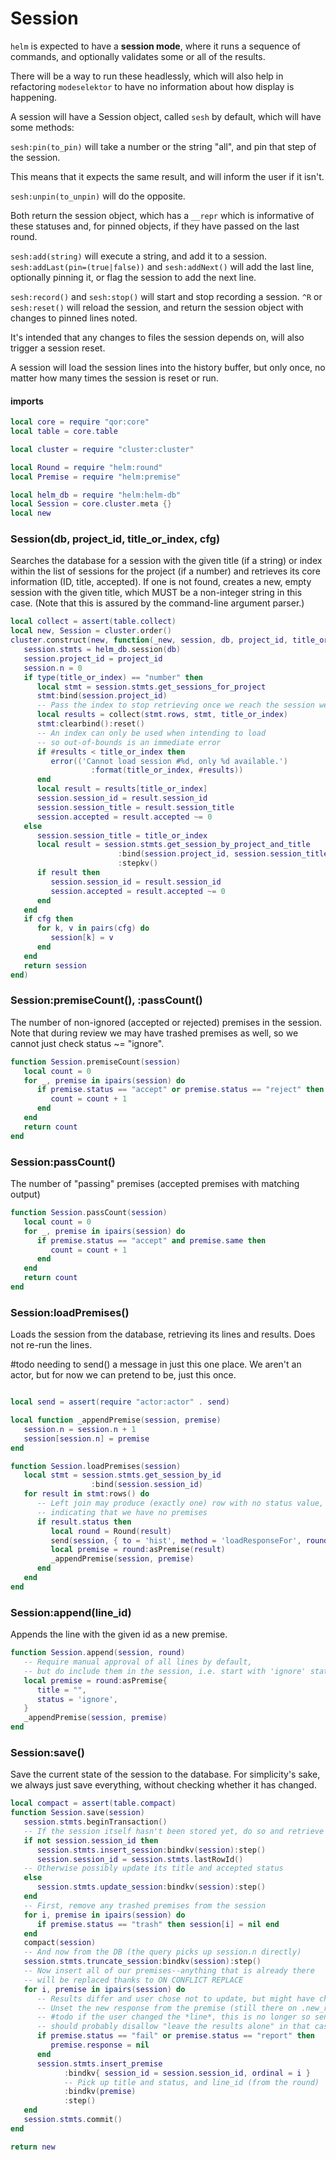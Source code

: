 # Session


  `helm` is expected to have a **session mode**, where it runs a sequence of
commands, and optionally validates some or all of the results\.

There will be a way to run these headlessly, which will also help in
refactoring `modeselektor` to have no information about how display is
happening\.

A session will have a Session object, called `sesh` by default, which will
have some methods:

`sesh:pin(to_pin)` will take a number or the string "all", and pin that
step of the session\.

This means that it expects the same result, and will inform the user if it
isn't\.

`sesh:unpin(to_unpin)` will do the opposite\.

Both return the session object, which has a `__repr` which is informative of
these statuses and, for pinned objects, if they have passed on the last round\.

`sesh:add(string)` will execute a string, and add it to a session\.
`sesh:addLast(pin=(true|false))` and `sesh:addNext()` will add the last
line, optionally pinning it, or flag the session to add the next line\.

`sesh:record()` and `sesh:stop()` will start and stop recording a session\.
`^R` or `sesh:reset()` will reload the session, and return the session object
with changes to pinned lines noted\.

It's intended that any changes to files the session depends on, will also
trigger a session reset\.

A session will load the session lines into the history buffer, but only once,
no matter how many times the session is reset or run\.


#### imports

```lua
local core = require "qor:core"
local table = core.table

local cluster = require "cluster:cluster"

local Round = require "helm:round"
local Premise = require "helm:premise"
```


```lua
local helm_db = require "helm:helm-db"
local Session = core.cluster.meta {}
local new
```

### Session\(db, project\_id, title\_or\_index, cfg\)

Searches the database for a session with the given title \(if a string\) or
index within the list of sessions for the project \(if a number\) and retrieves
its core information \(ID, title, accepted\)\. If one is not found, creates a
new, empty session with the given title, which MUST be a non\-integer string in
this case\. \(Note that this is assured by the command\-line argument parser\.\)

```lua
local collect = assert(table.collect)
local new, Session = cluster.order()
cluster.construct(new, function(_new, session, db, project_id, title_or_index, cfg)
   session.stmts = helm_db.session(db)
   session.project_id = project_id
   session.n = 0
   if type(title_or_index) == "number" then
      local stmt = session.stmts.get_sessions_for_project
      stmt:bind(session.project_id)
      -- Pass the index to stop retrieving once we reach the session we want
      local results = collect(stmt.rows, stmt, title_or_index)
      stmt:clearbind():reset()
      -- An index can only be used when intending to load
      -- so out-of-bounds is an immediate error
      if #results < title_or_index then
         error(('Cannot load session #%d, only %d available.')
                  :format(title_or_index, #results))
      end
      local result = results[title_or_index]
      session.session_id = result.session_id
      session.session_title = result.session_title
      session.accepted = result.accepted ~= 0
   else
      session.session_title = title_or_index
      local result = session.stmts.get_session_by_project_and_title
                        :bind(session.project_id, session.session_title)
                        :stepkv()
      if result then
         session.session_id = result.session_id
         session.accepted = result.accepted ~= 0
      end
   end
   if cfg then
      for k, v in pairs(cfg) do
         session[k] = v
      end
   end
   return session
end)
```


### Session:premiseCount\(\), :passCount\(\)

The number of non\-ignored \(accepted or rejected\) premises in the session\.
Note that during review we may have trashed premises as well, so we
cannot just check status ~= "ignore"\.

```lua
function Session.premiseCount(session)
   local count = 0
   for _, premise in ipairs(session) do
      if premise.status == "accept" or premise.status == "reject" then
         count = count + 1
      end
   end
   return count
end
```

### Session:passCount\(\)

The number of "passing" premises \(accepted premises with matching output\)

```lua
function Session.passCount(session)
   local count = 0
   for _, premise in ipairs(session) do
      if premise.status == "accept" and premise.same then
         count = count + 1
      end
   end
   return count
end
```


### Session:loadPremises\(\)

Loads the session from the database, retrieving its lines and results\.
Does not re\-run the lines\.

\#todo
needing to send\(\) a message in just this one place\. We aren't an actor, but
for now we can pretend to be, just this once\.

```lua

local send = assert(require "actor:actor" . send)

local function _appendPremise(session, premise)
   session.n = session.n + 1
   session[session.n] = premise
end

function Session.loadPremises(session)
   local stmt = session.stmts.get_session_by_id
                  :bind(session.session_id)
   for result in stmt:rows() do
      -- Left join may produce (exactly one) row with no status value,
      -- indicating that we have no premises
      if result.status then
         local round = Round(result)
         send(session, { to = 'hist', method = 'loadResponseFor', round })
         local premise = round:asPremise(result)
         _appendPremise(session, premise)
      end
   end
end
```


### Session:append\(line\_id\)

Appends the line with the given id as a new premise\.

```lua
function Session.append(session, round)
   -- Require manual approval of all lines by default,
   -- but do include them in the session, i.e. start with 'ignore' status
   local premise = round:asPremise{
      title = "",
      status = 'ignore',
   }
   _appendPremise(session, premise)
end
```


### Session:save\(\)

Save the current state of the session to the database\. For simplicity's sake,
we always just save everything, without checking whether it has changed\.

```lua
local compact = assert(table.compact)
function Session.save(session)
   session.stmts.beginTransaction()
   -- If the session itself hasn't been stored yet, do so and retrieve its id
   if not session.session_id then
      session.stmts.insert_session:bindkv(session):step()
      session.session_id = session.stmts.lastRowId()
   -- Otherwise possibly update its title and accepted status
   else
      session.stmts.update_session:bindkv(session):step()
   end
   -- First, remove any trashed premises from the session
   for i, premise in ipairs(session) do
      if premise.status == "trash" then session[i] = nil end
   end
   compact(session)
   -- And now from the DB (the query picks up session.n directly)
   session.stmts.truncate_session:bindkv(session):step()
   -- Now insert all of our premises--anything that is already there
   -- will be replaced thanks to ON CONFLICT REPLACE
   for i, premise in ipairs(session) do
      -- Results differ and user chose not to update, but might have changed the title
      -- Unset the new response from the premise (still there on .new_round)
      -- #todo if the user changed the *line*, this is no longer so sensible--
      -- should probably disallow "leave the results alone" in that case
      if premise.status == "fail" or premise.status == "report" then
         premise.response = nil
      end
      session.stmts.insert_premise
            :bindkv{ session_id = session.session_id, ordinal = i }
            -- Pick up title and status, and line_id (from the round)
            :bindkv(premise)
            :step()
   end
   session.stmts.commit()
end
```


```lua
return new
```
